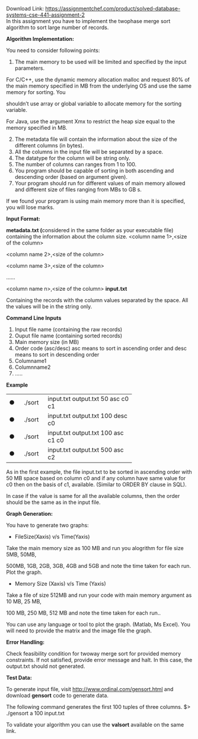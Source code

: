 Download Link: https://assignmentchef.com/product/solved-database-systems-cse-441-assignment-2
<br>
In this assignment you have to implement the two­phase merge sort algorithm to sort large number of records.

<strong> </strong><strong>Algorithm Implementation: </strong>

<strong> </strong>You need to consider following points:

<ol>

 <li>The main memory to be used will be limited and specified by the input parameters.</li>

</ol>

For C/C++, use the dynamic memory allocation malloc and request 80% of the main memory specified in MB from the underlying OS and use the same memory for sorting. You

shouldn’t use array or global variable to allocate memory for the sorting variable.

For Java, use the argument ­Xmx to restrict the heap size equal to the memory specified in MB.

<ol start="2">

 <li>The metadata file will contain the information about the size of the different columns (in bytes).</li>

 <li>All the columns in the input file will be separated by a space.</li>

 <li>The datatype for the column will be string only.</li>

 <li>The number of columns can ranges from 1 to 100.</li>

 <li>You program should be capable of sorting in both ascending and descending order (based on argument given).</li>

 <li>Your program should run for different values of main memory allowed and different size of files ranging from MBs to GB s.</li>

</ol>

If we found your program is using main memory more than it is specified, you will lose marks.




<strong>Input Format: </strong>

<strong> </strong>

<strong>metadata.txt (</strong>considered in the same folder as your executable file) containing the information about the column size. &lt;column name 1&gt;,&lt;size of the column&gt;

&lt;column name 2&gt;,&lt;size of the column&gt;

&lt;column name 3&gt;,&lt;size of the column&gt;

……

&lt;column name n&gt;,&lt;size of the column&gt; <strong>input.txt </strong>

Containing the records with the column values separated by the space. All the values will be in the string only.




<strong>Command Line Inputs </strong>

<ol>

 <li>Input file name (containing the raw records)</li>

 <li>Ouput file name (containing sorted records)</li>

 <li>Main memory size (in MB)</li>

 <li>Order code (asc/desc) asc means to sort in ascending order and desc means to sort in descending order</li>

 <li>Columname1</li>

 <li>Columnname2</li>

 <li>…..</li>

</ol>

<strong>Example </strong>

<strong> </strong>

<table width="291">

 <tbody>

  <tr>

   <td width="24">●</td>

   <td width="48">./sort</td>

   <td width="219">input.txt output.txt 50 asc c0 c1</td>

  </tr>

  <tr>

   <td width="24">●</td>

   <td width="48">./sort</td>

   <td width="219">input.txt output.txt 100 desc c0</td>

  </tr>

  <tr>

   <td width="24">●</td>

   <td width="48">./sort</td>

   <td width="219">input.txt output.txt 100 asc c1 c0</td>

  </tr>

  <tr>

   <td width="24">●</td>

   <td width="48">./sort</td>

   <td width="219">input.txt output.txt 500 asc c2</td>

  </tr>

 </tbody>

</table>




As in the first example, the file input.txt to be sorted in ascending order with 50 MB space based on column c0 and if any column have same value for c0 then on the basis of c1, available. (Similar to ORDER BY clause in SQL).

In case if the value is same for all the available columns, then the order should be the same as in the input file.




<strong>Graph Generation: </strong>

<strong> </strong>

You have to generate two graphs:




<ul>

 <li>FileSize(X­axis) v/s Time(Y­axis)</li>

</ul>

Take the main memory size as 100 MB and run you alogrithm for file size 5MB, 50MB,

500MB, 1GB, 2GB, 3GB, 4GB and 5GB and note the time taken for each run. Plot the graph.




<ul>

 <li>Memory Size (X­axis) v/s Time (Y­axis)</li>

</ul>

Take a file of size 512MB and run your code with main memory argument as 10 MB, 25 MB,

100 MB, 250 MB, 512 MB and note the time taken for each run..

You can use any language or tool to plot the graph. (Matlab, Ms Excel). You will need to provide the matrix and the image file the graph.










<strong>Error Handling: </strong>

Check feasibility condition for two­way merge sort for provided memory constraints. If not satisfied, provide error message and halt. In this case, the output.txt should not generated.

<strong> </strong>

<strong>Test Data: </strong>

To generate input file, visit <u>http://www.ordinal.com/gensort.html</u> and download <strong>gensort</strong> code to generate data.




The following command generates the first 100 tuples of three columns. $&gt; ./gensort ­a 100 input.txt




To validate your algorithm you can use the <strong>valsort</strong> available on the same link.